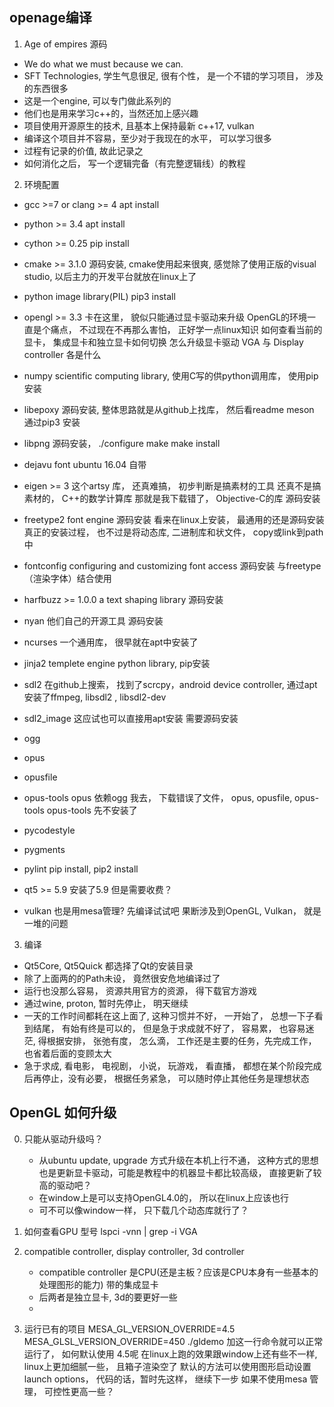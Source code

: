 
## openage编译
1. Age of empires 源码
- We do what we must because we can.
- SFT Technologies, 学生气息很足, 很有个性， 是一个不错的学习项目， 涉及的东西很多
- 这是一个engine, 可以专门做此系列的
- 他们也是用来学习c++的，当然还加上感兴趣
- 项目使用开源原生的技术, 且基本上保持最新 c++17, vulkan
- 编译这个项目并不容易，至少对于我现在的水平， 可以学习很多
- 过程有记录的价值, 故此记录之
- 如何消化之后， 写一个逻辑完备（有完整逻辑线）的教程

2. 环境配置
- gcc >=7 or clang >= 4 
    apt install 
- python >= 3.4
    apt install
- cython >= 0.25
    pip install
- cmake >= 3.1.0
    源码安装, cmake使用起来很爽, 感觉除了使用正版的visual studio, 以后主力的开发平台就放在linux上了
- python image library(PIL)
    pip3 install
- opengl >= 3.3
    卡在这里， 貌似只能通过显卡驱动来升级
    OpenGL的环境一直是个痛点， 不过现在不再那么害怕， 正好学一点linux知识
    如何查看当前的显卡， 集成显卡和独立显卡如何切换
    怎么升级显卡驱动
    VGA 与 Display controller 各是什么
- numpy
    scientific computing library, 使用C写的供python调用库， 使用pip安装
- libepoxy
    源码安装, 整体思路就是从github上找库， 然后看readme
    meson 通过pip3 安装
- libpng
    源码安装，
    ./configure 
    make 
    make install 

- dejavu font
    ubuntu 16.04 自带

- eigen >= 3
    这个artsy 库， 还真难搞， 初步判断是搞素材的工具
    还真不是搞素材的， C++的数学计算库
    那就是我下载错了， Objective-C的库
    源码安装

- freetype2
    font engine
    源码安装
    看来在linux上安装， 最通用的还是源码安装
    真正的安装过程， 也不过是将动态库, 二进制库和状文件， copy或link到path 中

- fontconfig
   configuring and customizing font access
   源码安装
   与freetype（渲染字体）结合使用

- harfbuzz >= 1.0.0
    a text shaping library
    源码安装

- nyan
    他们自己的开源工具
    源码安装

- ncurses
    一个通用库， 很早就在apt中安装了
- jinja2
    templete engine
    python library, pip安装

- sdl2
    在github上搜索， 找到了scrcpy，android device controller, 通过apt 安装了ffmpeg, libsdl2
, libsdl2-dev

- sdl2_image
    这应试也可以直接用apt安装
    需要源码安装

- ogg
- opus
- opusfile
- opus-tools
    opus 依赖ogg
    我去， 下载错误了文件， opus, opusfile, opus-tools
    opus-tools 先不安装了

- pycodestyle
- pygments
- pylint
    pip install,  pip2 install  

- qt5 >= 5.9
    安装了5.9 但是需要收费？ 

- vulkan
    也是用mesa管理? 先编译试试吧
    果断涉及到OpenGL, Vulkan， 就是一堆的问题

3. 编译
- Qt5Core, Qt5Quick 都选择了Qt的安装目录
- 除了上面两的的Path未设， 竟然很安危地编译过了
- 运行也没那么容易， 资源共用官方的资源， 得下载官方游戏
- 通过wine, proton, 暂时先停止， 明天继续
- 一天的工作时间都耗在这上面了, 这种习惯并不好， 一开始了， 总想一下子看到结尾， 有始有终是可以的， 但是急于求成就不好了， 容易累， 也容易迷茫, 得根据安排， 张弛有度， 怎么滴， 工作还是主要的任务，先完成工作， 也省着后面的变顾太大
- 急于求成, 看电影， 电视剧， 小说， 玩游戏， 看直播， 都想在某个阶段完成后再停止，没有必要， 根据任务紧急， 可以随时停止其他任务是理想状态 

## OpenGL 如何升级
0. 只能从驱动升级吗？
    * 从ubuntu update, upgrade 方式升级在本机上行不通， 这种方式的思想也是更新显卡驱动，可能是教程中的机器显卡都比较高级， 直接更新了较高的驱动吧？
    * 在window上是可以支持OpenGL4.0的， 所以在linux上应该也行
    * 可不可以像window一样， 只下载几个动态库就行了？

1. 如何查看GPU 型号
    lspci -vnn | grep -i VGA

2. compatible controller, display controller, 3d controller
    * compatible controller 是CPU(还是主板？应该是CPU本身有一些基本的处理图形的能力) 带的集成显卡
    * 后两者是独立显卡, 3d的要更好一些
    *
3. 运行已有的项目
    MESA_GL_VERSION_OVERRIDE=4.5 MESA_GLSL_VERSION_OVERRIDE=450 ./gldemo
    加这一行命令就可以正常运行了， 如何默认使用 4.5呢
    在linux上跑的效果跟window上还有些不一样, linux上更加细腻一些， 且箱子渲染空了
    默认的方法可以使用图形启动设置launch options， 代码的话，暂时先这样， 继续下一步
    如果不使用mesa 管理， 可控性更高一些？



